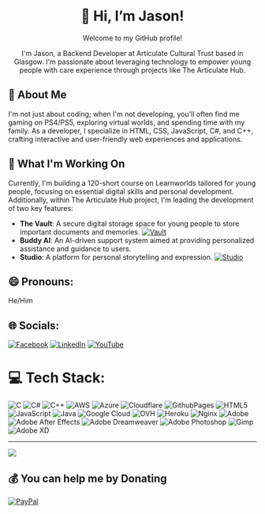 <div align="center">
  <h1>👋 Hi, I’m Jason!</h1>
  <p>Welcome to my GitHub profile!</p>
  <p>I'm Jason, a Backend Developer at Articulate Cultural Trust based in Glasgow. I'm passionate about leveraging technology to empower young people with care experience through projects like The Articulate Hub.</p>
</div>

## 👀 About Me

I'm not just about coding; when I'm not developing, you'll often find me gaming on PS4/PS5, exploring virtual worlds, and spending time with my family. As a developer, I specialize in HTML, CSS, JavaScript, C#, and C++, crafting interactive and user-friendly web experiences and applications.

## 🌱 What I'm Working On

Currently, I'm building a 120-short course on Learnworlds tailored for young people, focusing on essential digital skills and personal development. Additionally, within The Articulate Hub project, I'm leading the development of two key features:

- **The Vault**: A secure digital storage space for young people to store important documents and memories. 
  [![Vault](https://img.shields.io/badge/Access-Vault-brightgreen)](https://vault.articulatehub.com/)
- **Buddy AI**: An AI-driven support system aimed at providing personalized assistance and guidance to users.
- **Studio**: A platform for personal storytelling and expression.
  [![Studio](https://img.shields.io/badge/Access-Studio-blue)](http://studio.articulatehub.com/)

## 😄 Pronouns:

He/Him
## 🌐 Socials:
[![Facebook](https://img.shields.io/badge/Facebook-%231877F2.svg?logo=Facebook&logoColor=white)](https://facebook.com/https://www.facebook.com/MrJasonDEX/) [![LinkedIn](https://img.shields.io/badge/LinkedIn-%230077B5.svg?logo=linkedin&logoColor=white)](https://linkedin.com/in/https://www.linkedin.com/in/jason-gillan-6074182a6/) [![YouTube](https://img.shields.io/badge/YouTube-%23FF0000.svg?logo=YouTube&logoColor=white)](www.youtube.com/@MrJasonDEX) 

# 💻 Tech Stack:
![C](https://img.shields.io/badge/c-%2300599C.svg?style=for-the-badge&logo=c&logoColor=white) ![C#](https://img.shields.io/badge/c%23-%23239120.svg?style=for-the-badge&logo=csharp&logoColor=white) ![C++](https://img.shields.io/badge/c++-%2300599C.svg?style=for-the-badge&logo=c%2B%2B&logoColor=white) ![AWS](https://img.shields.io/badge/AWS-%23FF9900.svg?style=for-the-badge&logo=amazon-aws&logoColor=white) ![Azure](https://img.shields.io/badge/azure-%230072C6.svg?style=for-the-badge&logo=microsoftazure&logoColor=white) ![Cloudflare](https://img.shields.io/badge/Cloudflare-F38020?style=for-the-badge&logo=Cloudflare&logoColor=white) ![GithubPages](https://img.shields.io/badge/github%20pages-121013?style=for-the-badge&logo=github&logoColor=white) ![HTML5](https://img.shields.io/badge/html5-%23E34F26.svg?style=for-the-badge&logo=html5&logoColor=white) ![JavaScript](https://img.shields.io/badge/javascript-%23323330.svg?style=for-the-badge&logo=javascript&logoColor=%23F7DF1E) ![Java](https://img.shields.io/badge/java-%23ED8B00.svg?style=for-the-badge&logo=openjdk&logoColor=white) ![Google Cloud](https://img.shields.io/badge/GoogleCloud-%234285F4.svg?style=for-the-badge&logo=google-cloud&logoColor=white) ![OVH](https://img.shields.io/badge/ovh-%23123F6D.svg?style=for-the-badge&logo=ovh&logoColor=#123F6D) ![Heroku](https://img.shields.io/badge/heroku-%23430098.svg?style=for-the-badge&logo=heroku&logoColor=white) ![Nginx](https://img.shields.io/badge/nginx-%23009639.svg?style=for-the-badge&logo=nginx&logoColor=white) ![Adobe](https://img.shields.io/badge/adobe-%23FF0000.svg?style=for-the-badge&logo=adobe&logoColor=white) ![Adobe After Effects](https://img.shields.io/badge/Adobe%20After%20Effects-9999FF.svg?style=for-the-badge&logo=Adobe%20After%20Effects&logoColor=white) ![Adobe Dreamweaver](https://img.shields.io/badge/Adobe%20Dreamweaver-FF61F6.svg?style=for-the-badge&logo=Adobe%20Dreamweaver&logoColor=white) ![Adobe Photoshop](https://img.shields.io/badge/adobe%20photoshop-%2331A8FF.svg?style=for-the-badge&logo=adobe%20photoshop&logoColor=white) ![Gimp](https://img.shields.io/badge/Gimp-657D8B?style=for-the-badge&logo=gimp&logoColor=FFFFFF) ![Adobe XD](https://img.shields.io/badge/Adobe%20XD-470137?style=for-the-badge&logo=Adobe%20XD&logoColor=#FF61F6)

---
[![](https://visitcount.itsvg.in/api?id=JasonArticulate&icon=0&color=0)](https://visitcount.itsvg.in)

  ## 💰 You can help me by Donating
  [![PayPal](https://img.shields.io/badge/PayPal-00457C?style=for-the-badge&logo=paypal&logoColor=white)](https://paypal.me/MrJasonDEX) 

  
<!-- Proudly created with GPRM ( https://gprm.itsvg.in ) -->
